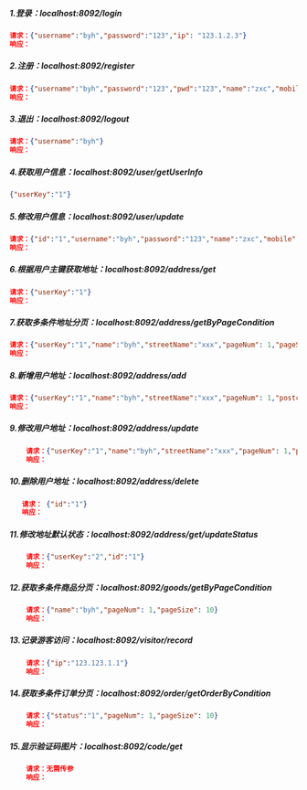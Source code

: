 ##### 1.登录：localhost:8092/login
````json
请求：{"username":"byh","password":"123","ip": "123.1.2.3"}
响应：
````
##### 2.注册：localhost:8092/register
````json
请求：{"username":"byh","password":"123","pwd":"123","name":"zxc","mobile":"123456","qq":"123","email":"qq@123.com"}
响应：
````
##### 3.退出：localhost:8092/logout
````json
请求：{"username":"byh"}
响应：
````
##### 4.获取用户信息：localhost:8092/user/getUserInfo
````json
{"userKey":"1"}
````
##### 5.修改用户信息：localhost:8092/user/update
````json
请求：{"id":"1","username":"byh","password":"123","name":"zxc","mobile":"123456","qq":"123","email":"qq@123.com"}
响应：
````
##### 6.根据用户主键获取地址：localhost:8092/address/get
````json
请求：{"userKey":"1"}
响应：
````
##### 7.获取多条件地址分页：localhost:8092/address/getByPageCondition
````json
请求：{"userKey":"1","name":"byh","streetName":"xxx","pageNum": 1,"pageSize": 10}
响应：
````
##### 8.新增用户地址：localhost:8092/address/add
````json
请求：{"userKey":"1","name":"byh","streetName":"xxx","pageNum": 1,"postcode": "12345","telephone": "123","isDefault":"1"}
响应：
````
##### 9.修改用户地址：localhost:8092/address/update
````json
    请求：{"userKey":"1","name":"byh","streetName":"xxx","pageNum": 1,"postcode": "12345","telephone": "123","isDefault":"1"}
    响应：
````
##### 10.删除用户地址：localhost:8092/address/delete
````json
   请求： {"id":"1"}
   响应：
````
##### 11.修改地址默认状态：localhost:8092/address/get/updateStatus
````json
    请求：{"userKey":"2","id":"1"}
    响应：
````
##### 12.获取多条件商品分页：localhost:8092/goods/getByPageCondition
````json
    请求：{"name":"byh","pageNum": 1,"pageSize": 10}
    响应：
````

##### 13.记录游客访问：localhost:8092/visitor/record
````json
    请求：{"ip":"123.123.1.1"}
    响应：
````

##### 14.获取多条件订单分页：localhost:8092/order/getOrderByCondition
````json
    请求：{"status":"1","pageNum": 1,"pageSize": 10}
    响应：
````
##### 15.显示验证码图片：localhost:8092/code/get
````json
    请求：无需传参
    响应：
````